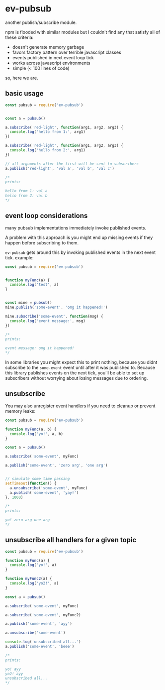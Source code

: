 # ev-pubsub

another publish/subscribe module.

npm is flooded with similar modules but I couldn't find any that satisfy all of these criteria:

* doesn't generate memory garbage
* favors factory pattern over terrible javascript classes
* events published in next event loop tick
* works across javascript environments
* simple (< 100 lines of code)

so, here we are.


## basic usage

```javascript
const pubsub = require('ev-pubsub')


const a = pubsub()

a.subscribe('red-light', function(arg1, arg2, arg3) {
  console.log('hello from 1:', arg1)
})

a.subscribe('red-light', function(arg1, arg2, arg3) {
  console.log('hello from 2:', arg1)
})

// all arguments after the first will be sent to subscribers
a.publish('red-light', 'val a', 'val b', 'val c')

/*
prints:

hello from 1: val a
hello from 2: val b
*/
```


## event loop considerations
many pubsub implementations immediately invoke published events.

A problem with this approach is you might end up missing events if they happen before subscribing to them.

`ev-pubsub` gets around this by invoking published events in the next event tick. example:

```javascript
const pubsub = require('ev-pubsub')


function myFunc(a) {
  console.log('test', a)
}


const mine = pubsub()
mine.publish('some-event', 'omg it happened!')

mine.subscribe('some-event', function(msg) {
  console.log('event message:', msg)
})

/*
prints:

event message: omg it happened!
*/
```

In some libraries you might expect this to print nothing, because you didnt subscribe to the
`some-event` event until after it was published to. Because this library publishes events on the
next tick, you'll be able to set up subscribers without worrying about losing messages due to ordering.


## unsubscribe

You may also unregister event handlers if you need to cleanup or prevent memory leaks:

```javascript
const pubsub = require('ev-pubsub')

function myFunc(a, b) {
  console.log('yo!', a, b)
}

const a = pubsub()

a.subscribe('some-event', myFunc)

a.publish('some-event', 'zero arg', 'one arg')


// simulate some time passing
setTimeout(function() {
  a.unsubscribe('some-event', myFunc)
  a.publish('some-event', 'yay!')
}, 1000)

/*
prints:

yo! zero arg one arg
*/
```

## unsubscribe all handlers for a given topic

```javascript
const pubsub = require('ev-pubsub')

function myFunc(a) {
  console.log('yo!', a)
}

function myFunc2(a) {
  console.log('yo2!', a)
}

const a = pubsub()

a.subscribe('some-event', myFunc)

a.subscribe('some-event', myFunc2)

a.publish('some-event', 'ayy')

a.unsubscribe('some-event')

console.log('unsubscribed all...')
a.publish('some-event', 'beee')

/*
prints:

yo! ayy
yo2! ayy
unsubscribed all...
*/
```

